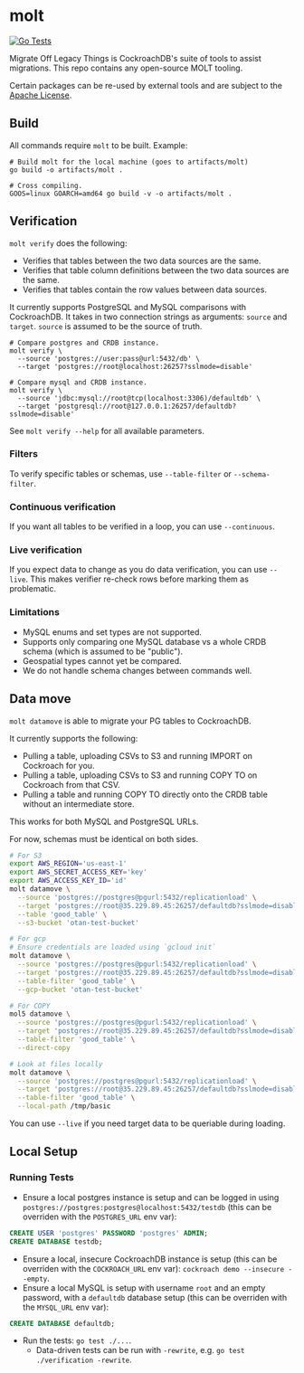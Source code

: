 # molt

[![Go Tests](https://github.com/cockroachdb/molt/actions/workflows/go.yaml/badge.svg)](https://github.com/cockroachdb/molt/actions/workflows/go.yaml)

Migrate Off Legacy Things is CockroachDB's suite of tools to assist migrations.
This repo contains any open-source MOLT tooling.

Certain packages can be re-used by external tools and are subject to the
[Apache License](LICENSE).

## Build

All commands require `molt` to be built. Example:

```shell
# Build molt for the local machine (goes to artifacts/molt)
go build -o artifacts/molt .

# Cross compiling.
GOOS=linux GOARCH=amd64 go build -v -o artifacts/molt .
```

## Verification

`molt verify` does the following:
* Verifies that tables between the two data sources are the same.
* Verifies that table column definitions between the two data sources are the same.
* Verifies that tables contain the row values between data sources.

It currently supports PostgreSQL and MySQL comparisons with CockroachDB.
It takes in two connection strings as arguments: `source` and `target`. `source`
is assumed to be the source of truth.

```shell
# Compare postgres and CRDB instance.
molt verify \
  --source 'postgres://user:pass@url:5432/db' \
  --target 'postgres://root@localhost:26257?sslmode=disable'

# Compare mysql and CRDB instance.
molt verify \
  --source 'jdbc:mysql://root@tcp(localhost:3306)/defaultdb' \
  --target 'postgresql://root@127.0.0.1:26257/defaultdb?sslmode=disable'
```

See `molt verify --help` for all available parameters.

### Filters
To verify specific tables or schemas, use `--table-filter` or `--schema-filter`.

### Continuous verification
If you want all tables to be verified in a loop, you can use `--continuous`.

### Live verification
If you expect data to change as you do data verification, you can use `--live`.
This makes verifier re-check rows before marking them as problematic.

### Limitations
* MySQL enums and set types are not supported.
* Supports only comparing one MySQL database vs a whole CRDB schema (which is assumed to be "public").
* Geospatial types cannot yet be compared.
* We do not handle schema changes between commands well.

## Data move

`molt datamove` is able to migrate your PG tables to CockroachDB.

It currently supports the following:
* Pulling a table, uploading CSVs to S3 and running IMPORT on Cockroach for you.
* Pulling a table, uploading CSVs to S3 and running COPY TO on Cockroach from that CSV.
* Pulling a table and running COPY TO directly onto the CRDB table without an intermediate store.

This works for both MySQL and PostgreSQL URLs.

For now, schemas must be identical on both sides. 

```sh
# For S3
export AWS_REGION='us-east-1'
export AWS_SECRET_ACCESS_KEY='key'
export AWS_ACCESS_KEY_ID='id'
molt datamove \
  --source 'postgres://postgres@pgurl:5432/replicationload' \
  --target 'postgres://root@35.229.89.45:26257/defaultdb?sslmode=disable' \
  --table 'good_table' \
  --s3-bucket 'otan-test-bucket'
```
```sh
# For gcp
# Ensure credentials are loaded using `gcloud init`
molt datamove \
  --source 'postgres://postgres@pgurl:5432/replicationload' \
  --target 'postgres://root@35.229.89.45:26257/defaultdb?sslmode=disable' \
  --table-filter 'good_table' \
  --gcp-bucket 'otan-test-bucket'
```
```sh
# For COPY
mol5 datamove \
  --source 'postgres://postgres@pgurl:5432/replicationload' \
  --target 'postgres://root@35.229.89.45:26257/defaultdb?sslmode=disable' \
  --table-filter 'good_table' \
  --direct-copy
```
```sh
# Look at files locally
molt datamove \
  --source 'postgres://postgres@pgurl:5432/replicationload' \
  --target 'postgres://root@35.229.89.45:26257/defaultdb?sslmode=disable' \
  --table-filter 'good_table' \
  --local-path /tmp/basic
```

You can use `--live` if you need target data to be queriable during
loading.

## Local Setup

### Running Tests
* Ensure a local postgres instance is setup and can be logged in using
  `postgres://postgres:postgres@localhost:5432/testdb` (this can be overriden with the
  `POSTGRES_URL` env var):
```sql
CREATE USER 'postgres' PASSWORD 'postgres' ADMIN;
CREATE DATABASE testdb;
```
* Ensure a local, insecure CockroachDB instance is setup
  (this can be overriden with the `COCKROACH_URL` env var):
  `cockroach demo --insecure --empty`.
* Ensure a local MySQL is setup with username `root` and an empty password,
  with a `defaultdb` database setup 
  (this can be overriden with the `MYSQL_URL` env var):
```sql
CREATE DATABASE defaultdb;
```
* Run the tests: `go test ./...`.
  * Data-driven tests can be run with `-rewrite`, e.g. `go test ./verification -rewrite`.
